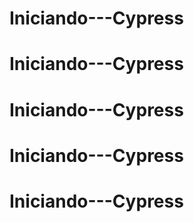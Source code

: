 # Iniciando---Cypress
# Iniciando---Cypress
# Iniciando---Cypress
# Iniciando---Cypress
# Iniciando---Cypress
